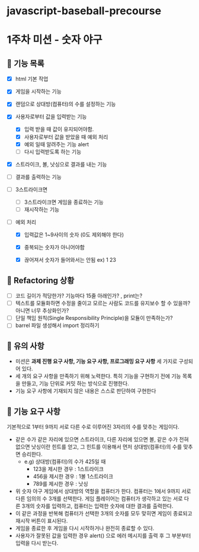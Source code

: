 # javascript-baseball-precourse

# 1주차 미션 - 숫자 야구

## 🚀 기능 목록

- [x] html 기본 작업

- [x] 게임을 시작하는 기능
- [x] 랜덤으로 상대방(컴퓨터)의 수를 설정하는 기능
- [x] 사용자로부터 값을 입력받는 기능
  - [x] 입력 받을 때 값이 유지되어야함.
  - [x] 사용자로부터 값을 받았을 때 예외 처리
  - [x] 예외 일때 알려주는 기능 alert
  - [ ] 다시 입력받도록 하는 기능
- [x] 스트라이크, 볼, 낫싱으로 결과를 내는 기능
- [ ] 결과를 출력하는 기능
- [ ] 3스트라이크면
  - [ ] 3스트라이크면 게임을 종료하는 기능
  - [ ] 재시작하는 기능
- [ ] 예외 처리
  - [x] 입력값은 1~9사이의 숫자 (0도 제외해야 한다)
  - [x] 중복되는 숫자가 아니어야함
  - [x] 끊어져서 숫자가 들어와서는 안됨 ex) 1 23


## 🚀 Refactoring 상황

- [ ] 코드 길이가 적당한가? 기능마다 15줄 아래인가? , print는?
- [ ] 텍스트를 모듈화하면 수정을 줄이고 모르는 사람도 코드를 유지보수 할 수 있을까? 아니면 너무 추상화인가?
- [ ] 단일 책임 원칙(Single Responsibility Principle)을 모듈이 만족하는가?
- [ ] barrel 파일 생성해서 import 정리하기

## 🚀 유의 사항

- 미션은 **과제 진행 요구 사항, 기능 요구 사항, 프로그래밍 요구 사항** 세 가지로 구성되어 있다.
- 세 개의 요구 사항을 만족하기 위해 노력한다. 특히 기능을 구현하기 전에 기능 목록을 만들고, 기능 단위로 커밋 하는 방식으로 진행한다.
- 기능 요구 사항에 기재되지 않은 내용은 스스로 판단하여 구현한다

## 🚀 기능 요구 사항

기본적으로 1부터 9까지 서로 다른 수로 이루어진 3자리의 수를 맞추는 게임이다.

- 같은 수가 같은 자리에 있으면 스트라이크, 다른 자리에 있으면 볼, 같은 수가 전혀 없으면 낫싱이란 힌트를 얻고, 그 힌트를 이용해서 먼저 상대방(컴퓨터)의 수를 맞추면 승리한다.
  - e.g) 상대방(컴퓨터)의 수가 425일 때
    - 123을 제시한 경우 : 1스트라이크
    - 456을 제시한 경우 : 1볼 1스트라이크
    - 789를 제시한 경우 : 낫싱
- 위 숫자 야구 게임에서 상대방의 역할을 컴퓨터가 한다. 컴퓨터는 1에서 9까지 서로 다른 임의의 수 3개를 선택한다. 게임 플레이어는 컴퓨터가 생각하고 있는 서로 다른 3개의 숫자를 입력하고, 컴퓨터는 입력한 숫자에 대한
  결과를 출력한다.
- 이 같은 과정을 반복해 컴퓨터가 선택한 3개의 숫자를 모두 맞히면 게임이 종료되고 재시작 버튼이 표시된다.
- 게임을 종료한 후 게임을 다시 시작하거나 완전히 종료할 수 있다.
- 사용자가 잘못된 값을 입력한 경우 alert() 으로 에러 메시지를 출력 후 그 부분부터 입력을 다시 받는다.
